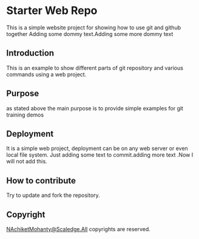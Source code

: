 # Starter Web Repo
This is a simple website project for showing how to use git and github together
Adding some dommy text.Adding some more dommy text 


## Introduction
This is an example to show different parts of git repository and various commands using a web project.


## Purpose
as stated above the main purpose is to provide simple examples for git training demos


## Deployment
It is a simple web project, deployment can be on any web server or even local file system.
Just adding some text to commit.adding more text .Now I will not add this.


## How to contribute
Try to update and fork the repository.

## Copyright
NAchiketMohanty@Scaledge.All copyrights are reserved.